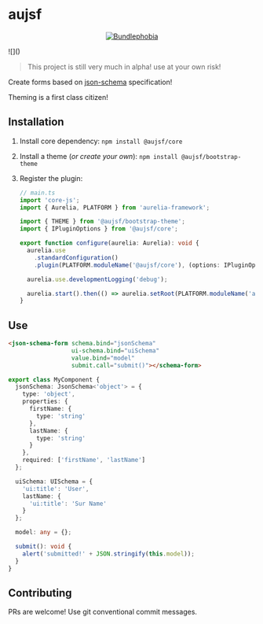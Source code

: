# aujsf

<p align="center">
  <a href="https://bundlephobia.com/result?p=@aujsf/core@0.0.7"><img alt="Bundlephobia" src="https://badgen.net/bundlephobia/minzip/@aujsf/core"></a>
</p>
![]()

> This project is still very much in alpha! use at your own risk!

Create forms based on [json-schema]() specification!

Theming is a first class citizen!

## Installation

1. Install core dependency: `npm install @aujsf/core`
1. Install a theme (*or create your own*): `npm install @aujsf/bootstrap-theme`
1. Register the plugin:  

    ```typescript
    // main.ts
    import 'core-js';
    import { Aurelia, PLATFORM } from 'aurelia-framework';

    import { THEME } from '@aujsf/bootstrap-theme';
    import { IPluginOptions } from '@aujsf/core';

    export function configure(aurelia: Aurelia): void {
      aurelia.use
        .standardConfiguration()
        .plugin(PLATFORM.moduleName('@aujsf/core'), (options: IPluginOptions) => options.defaultTheme = THEME);

      aurelia.use.developmentLogging('debug');

      aurelia.start().then(() => aurelia.setRoot(PLATFORM.moduleName('app')));
    }
    ```

## Use

```html
<json-schema-form schema.bind="jsonSchema" 
                  ui-schema.bind="uiSchema"
                  value.bind="model"
                  submit.call="submit()"></schema-form>
```

```typescript
export class MyComponent {
  jsonSchema: JsonSchema<'object'> = {
    type: 'object',
    properties: {
      firstName: {
        type: 'string'
      },
      lastName: {
        type: 'string'
      }
    },
    required: ['firstName', 'lastName']
  };

  uiSchema: UISchema = {
    'ui:title': 'User',
    lastName: {
      'ui:title': 'Sur Name'
    }
  };

  model: any = {};

  submit(): void {
    alert('submitted!' + JSON.stringify(this.model));
  }
}
```

## Contributing

PRs are welcome! Use git conventional commit messages.
